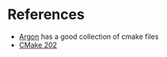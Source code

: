 # References
- [Argon](https://github.com/ChrisThrasher/argon) has a good collection of cmake files
- [CMake 202](https://docs.google.com/presentation/d/1GdnVETTJV6leoiyW-3E1iXD8R4OcrYY3Dhtjbx20bz4/edit?usp=sharing)
